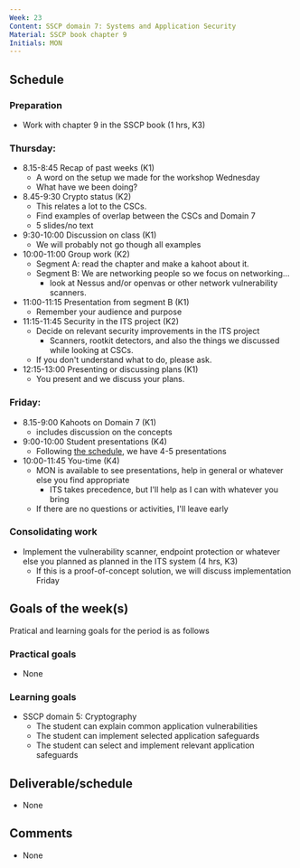```yaml
---
Week: 23
Content: SSCP domain 7: Systems and Application Security
Material: SSCP book chapter 9
Initials: MON
---
```


## Schedule

### Preparation
* Work with chapter 9 in the SSCP book (1 hrs, K3)

### Thursday:
* 8.15-8:45 Recap of past weeks (K1)
  * A word on the setup we made for the workshop Wednesday
  * What have we been doing?
* 8.45-9:30 Crypto status (K2)
  * This relates a lot to the CSCs.
  * Find examples of overlap between the CSCs and Domain 7
  * 5 slides/no text
* 9:30-10:00 Discussion on class (K1)
  * We will probably not go though all examples
* 10:00-11:00 Group work (K2)
  * Segment A: read the chapter and make a kahoot about it.
  * Segment B: We are networking people so we focus on networking...
    * look at Nessus and/or openvas or other network vulnerability scanners.
* 11:00-11:15 Presentation from segment B (K1)
  * Remember your audience and purpose
* 11:15-11:45 Security in the ITS project (K2)
  * Decide on relevant security improvements in the ITS project
    * Scanners, rootkit detectors, and also the things we discussed while looking at CSCs.
  * If you don't understand what to do, please ask.
* 12:15-13:00 Presenting or discussing plans (K1)
  * You present and we discuss your plans.
  
### Friday:
* 8.15-9:00 Kahoots on Domain 7 (K1)
  * includes discussion on the concepts
* 9:00-10:00 Student presentations (K4)
  * Following [the schedule](https://fronter.com/eal/links/files.phtml/1261825527$31048836$/2nd+Semester/IT+Security/ITT2+ITS+presentations.pdf), we have 4-5 presentations
* 10:00-11:45 You-time (K4)
  * MON is available to see presentations, help in general or whatever else you find appropriate
    * ITS takes precedence, but I'll help as I can with whatever you bring
  * If there are no questions or activities, I'll leave early

### Consolidating work
* Implement the vulnerability scanner, endpoint protection or whatever else you planned as planned in the ITS system (4 hrs, K3)
  * If this is a proof-of-concept solution, we will discuss implementation Friday

## Goals of the week(s)
Pratical and learning goals for the period is as follows

### Practical goals
* None

### Learning goals
* SSCP domain 5: Cryptography
  * The student can explain common application vulnerabilities
  * The student can implement selected application safeguards
  * The student can select and implement relevant application safeguards

## Deliverable/schedule
* None

## Comments
* None

